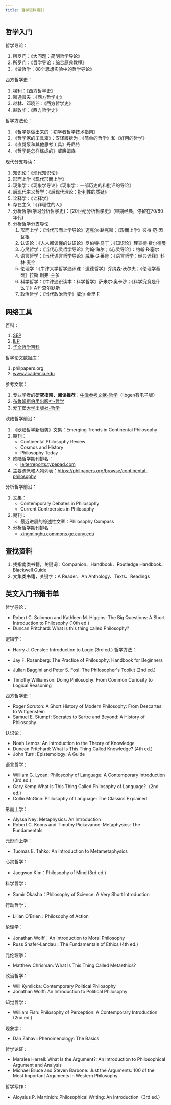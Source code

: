 ```yaml
---
title: 哲学资料索引
---
```


## 哲学入门

哲学导论：
1. 所罗门：《大问题：简明哲学导论》
2. 所罗门：《哲学导论：综合原典教程》
3. 《做哲学：88个思想实验中的哲学导论》

西方哲学史：
1. 梯利：《西方哲学史》
2. 斯通普夫：《西方哲学史》
3. 赵林、邓晓芒：《西方哲学史》
4. 赵敦华：《西方哲学史》

哲学方法论：
1. 《哲学是做出来的：初学者哲学技术指南》
2. 《哲学家的工具箱》；汉译版拆为：《简单的哲学》和《好用的哲学》
3. 《直觉泵和其他思考工具》丹尼特
4. 《哲学是怎样炼成的》威廉姆森

现代分支导读：
1. 知识论：《现代知识论》
2. 形而上学《现代形而上学》
3. 现象学：《现象学导论》《现象学：一部历史的和批评的导论》
4. 后现代主义哲学：《后现代理论：批判性的质疑》
5. 诠释学：《诠释学》
6. 存在主义：《非理性的人》
7. 分析哲学(学习分析哲学史)：《20世纪分析哲学史》(早期经典，停留在70/80年代) 
8. 分析哲学分支导论
   1. 形而上学：《当代形而上学导论》迈克尔·路克斯；《形而上学》彼得·范·因瓦根
   2. 认识论：《人人都该懂的认识论》罗伯特·马丁；《知识论》理查德·费尔德曼
   3. 心灵哲学：《当代心灵哲学导论》约翰·海尔；《心灵导论》：约翰·R·塞尔
   4. 语言哲学：《当代语言哲学导论》威廉·G·莱肯；《语言哲学：经典诠释》科林·麦金
   5. 伦理学：《牛津大学哲学通识课：道德哲学》乔纳森·沃尔夫；《伦理学基础》拉斯·谢弗-兰多
   6. 科学哲学：《牛津通识读本：科学哲学》萨米尔·奥卡沙；《科学究竟是什么？》A·F·查尔默斯
   7. 政治哲学：《当代政治哲学》威尔·金里卡

## 网络工具

百科：
1. [SEP](https://plato.stanford.edu/)
2. [IEP](https://iep.utm.edu/)
3. [华文哲学百科](https://mephilosophy.ccu.edu.tw/explor_now)

哲学论文数据库：
1. philpapers.org
2. www.academia.edu

参考文献：
1. 专业学者的**研究指南、阅读推荐**：[牛津参考文献-哲学](https://www.oxfordbibliographies.com/obo/page/philosophy)（libgen有电子版）
2. [布鲁姆斯伯里出版社-哲学](https://www.bloomsbury.com/us/academic/philosophy/)
3. [爱丁堡大学出版社-哲学](https://www.ed.ac.uk/ppls/philosophy)


欧陆哲学前沿：
1. 《欧陆哲学新趋势》文集：Emerging Trends in Continental Philosophy
3. 期刊：
   - Continental Philosophy Review
   - Cosmos and History
   - Philosophy Today
4. 欧陆哲学期刊排名：
   - [leiterreports.typepad.com](https://leiterreports.typepad.com/blog/2017/11/journals-that-publish-the-best-quality-articles-on-figures-in-the-post-kantian-continental-tradition.html)
5. 主要流派和人物列表：https://philpapers.org/browse/continental-philosophy

分析哲学前沿：
1. 文集：
   - Contemporary Debates in Philosophy
   - Current Controersies in Philosophy
2. 期刊：
   - 最近进展的综述性文章：Philosophy Compass
3. 分析哲学期刊排名：
   - [xingminghu.commons.gc.cuny.edu](https://xingminghu.commons.gc.cuny.edu/etc/ranking_journals/)

## 查找资料

1. 找指南类书籍，关键词：Companion、Handbook、Routledge Handbook、Blackwell Guide
2. 文集类书籍，关键字：A Reader、An Anthology、Texts、Readings



## 英文入门书籍书单

哲学导论：

- Robert C. Solomon and Kathleen M. Higgins: The Big Questions: A Short Introduction to Philosophy (10th ed.)
- Duncan Pritchard: What is this thing called Philosophy?

逻辑学：

- Harry J. Gensler: Introduction to Logic (3rd ed.)
哲学方法：

- Jay F. Rosenberg: The Practice of Philosophy: Handbook for Beginners
- Julian Baggini and Peter S. Fosl: The Philosopher's Toolkit (2nd ed.)
- Timothy Williamson: Doing Philosophy: From Common Curiosity to Logical Reasoning

西方哲学史：

- Roger Scruton: A Short History of Modern Philosophy: From Descartes to Wittgenstein
- Samuel E. Stumpf: Socrates to Sartre and Beyond: A History of Philosophy

认识论：

- Noah Lemos: An Introduction to the Theory of Knowledge
- Duncan Pritchard: What Is This Thing Called Knowledge? (4th ed.)
- John Turri: Epistemology: A Guide

语言哲学：

- William G. Lycan: Philosophy of Language: A Contemporary Introduction (3rd ed.)
- Gary Kemp:What Is This Thing Called Philosophy of Language?（2nd ed.）
- Collin McGinn: Philosophy of Language: The Classics Explained

形而上学：

- Alyssa Ney: Metaphysics: An Introduction
- Robert C. Koons and Timothy Pickavance: Metaphysics: The Fundamentals

元形而上学：

- Tuomas E. Tahko: An Introduction to Metametaphysics

心灵哲学：

- Jaegwon Kim：Philosophy of Mind (3rd ed.)

科学哲学：

- Samir Okasha：Philosophy of Science: A Very Short Introduction

行动哲学：

- Lilian O’Brien：Philosophy of Action

伦理学：

- Jonathan Wolff：An Introduction to Moral Philosophy
- Russ Shafer-Landau：The Fundamentals of Ethics (4th ed.)

元伦理学：

- Matthew Chrisman: What Is This Thing Called Metaethics?

政治哲学：

- Will Kymlicka: Contemporary Political Philosophy
- Jonathan Wolff: An Introduction to Political Philosophy

知觉哲学：

- William Fish: Philosophy of Perception: A Contemporary Introduction (2nd ed.)

现象学：

- Dan Zahavi: Phenomenology: The Basics

哲学论证：

- Maralee Harrell: What Is the Argument?: An Introduction to Philosophical Argument and Analysis
- Michael Bruce and Steven Barbone: Just the Arguments: 100 of the Most Important Arguments in Western Philosophy

哲学写作：

- Aloysius P. Martinich: Philosophical Writing: An Introduction（3rd ed.）